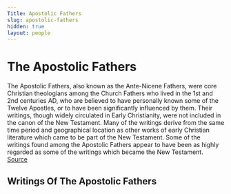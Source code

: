 ```yaml
---
Title: Apostolic Fathers
slug: apostolic-fathers
hidden: true
layout: people
---
```

# The Apostolic Fathers
The Apostolic Fathers, also known as the Ante-Nicene Fathers, were core Christian theologians among the Church Fathers who lived in the 1st and 2nd centuries AD, who are believed to have personally known some of the Twelve Apostles, or to have been significantly influenced by them. Their writings, though widely circulated in Early Christianity, were not included in the canon of the New Testament. Many of the writings derive from the same time period and geographical location as other works of early Christian literature which came to be part of the New Testament. Some of the writings found among the Apostolic Fathers appear to have been as highly regarded as some of the writings which became the New Testament. [Source](https://en.wikipedia.org/wiki/Apostolic_Fathers)

## Writings Of The Apostolic Fathers
